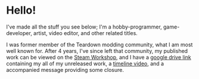 # Hello!

I've made all the stuff you see below;
I'm a hobby-programmer, game-developer, artist, video editor, and other related titles.

I was former member of the Teardown modding community, what I am most well known for. After 4 years, I've since left that community, my published work can be viewed on the [Steam Workshop](https://steamcommunity.com/id/Autumnagnificent/myworkshopfiles/), and I have a [google drive link](https://drive.google.com/drive/folders/1z92r3EPguAW1my4Wp3Y7ewG43NyjqaiP) containing my all of my unreleased work, a [timeline video](https://www.youtube.com/watch?v=fHPUbTQcOMM), and a accompanied message providing some closure.
